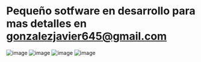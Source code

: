 # Pequeño sotfware en desarrollo para mas detalles en gonzalezjavier645@gmail.com
![image](https://user-images.githubusercontent.com/77991838/143779543-852fd691-394b-46aa-b580-56bb7a5ab3e3.png)
![image](https://user-images.githubusercontent.com/77991838/143779554-ec61cdd7-bf91-4067-843e-101b1864a2ce.png)
![image](https://user-images.githubusercontent.com/77991838/143779555-8d776ae4-0d96-4a4b-9aa1-e336d6c78d79.png)
![image](https://user-images.githubusercontent.com/77991838/143779562-f6acc549-e487-4b62-838d-32cd251ba54b.png)
